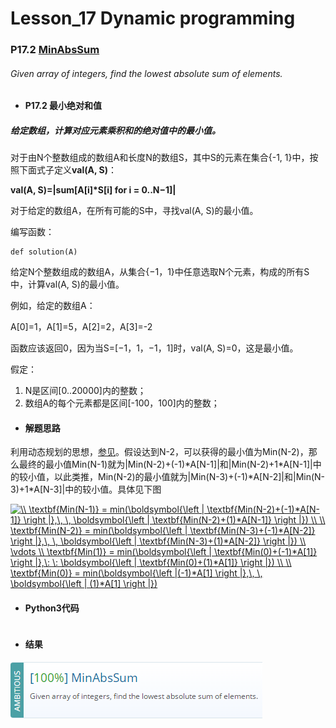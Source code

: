 # Lesson_17 Dynamic programming  

### P17.2 [MinAbsSum](https://app.codility.com/programmers/lessons/17-dynamic_programming/min_abs_sum/) 

###### Given array of integers, find the lowest absolute sum of elements.

* #### P17.2  最小绝对和值

##### 给定数组，计算对应元素乘积和的绝对值中的最小值。

对于由N个整数组成的数组A和长度N的数组S，其中S的元素在集合{-1, 1}中，按照下面式子定义**val(A, S)**：

**val(A, S)=|sum[A[i]\*S[i] for i = 0..N−1]|**


对于给定的数组A，在所有可能的S中，寻找val(A, S)的最小值。

编写函数：
```
def solution(A)
```

给定N个整数组成的数组A，从集合{−1，1}中任意选取N个元素，构成的所有S中，计算val(A, S)的最小值。

例如，给定的数组A：

A[0]=1，A[1]=5，A[2]=2，A[3]=-2

函数应该返回0，因为当S=[−1，1，−1，1]时，val(A, S)=0，这是最小值。

假定：
  1. N是区间[0..20000]内的整数；
  2. 数组A的每个元素都是区间[-100，100]内的整数；

* #### 解题思路

利用动态规划的思想，[参见](https://mp.weixin.qq.com/s/CxJ_bB-1y3AxBVReO2YK5A)。假设达到N-2，可以获得的最小值为Min(N-2)，那么最终的最小值Min(N-1)就为|Min(N-2)+(-1)\*A[N-1]|和|Min(N-2)+1\*A[N-1]|中的较小值，以此类推，Min(N-2)的最小值就为|Min(N-3)+(-1)\*A[N-2]|和|Min(N-3)+1\*A[N-3]|中的较小值。具体见下图

<a href="https://www.codecogs.com/eqnedit.php?latex=\\&space;\textbf{Min(N-1)}&space;=&space;min(\boldsymbol{\left&space;|&space;\textbf{Min(N-2)&plus;(-1)*A[N-1]}&space;\right&space;|},\,&space;\,&space;\boldsymbol{\left&space;|&space;\textbf{Min(N-2)&plus;(1)*A[N-1]}&space;\right&space;|})&space;\\&space;\\&space;\textbf{Min(N-2)}&space;=&space;min(\boldsymbol{\left&space;|&space;\textbf{Min(N-3)&plus;(-1)*A[N-2]}&space;\right&space;|},\,&space;\,&space;\boldsymbol{\left&space;|&space;\textbf{Min(N-3)&plus;(1)*A[N-2]}&space;\right&space;|})&space;\\&space;\vdots&space;\\&space;\textbf{Min(1)}&space;=&space;min(\boldsymbol{\left&space;|&space;\textbf{Min(0)&plus;(-1)*A[1]}&space;\right&space;|},\:&space;\:&space;\boldsymbol{\left&space;|&space;\textbf{Min(0)&plus;(1)*A[1]}&space;\right&space;|})&space;\\&space;\\&space;\textbf{Min(0)}&space;=&space;min(\boldsymbol{\left&space;|(-1)*A[1]&space;\right&space;|},\,&space;\,&space;\boldsymbol{\left&space;|&space;(1)*A[1]&space;\right&space;|})" target="_blank"><img src="https://latex.codecogs.com/gif.latex?\\&space;\textbf{Min(N-1)}&space;=&space;min(\boldsymbol{\left&space;|&space;\textbf{Min(N-2)&plus;(-1)*A[N-1]}&space;\right&space;|},\,&space;\,&space;\boldsymbol{\left&space;|&space;\textbf{Min(N-2)&plus;(1)*A[N-1]}&space;\right&space;|})&space;\\&space;\\&space;\textbf{Min(N-2)}&space;=&space;min(\boldsymbol{\left&space;|&space;\textbf{Min(N-3)&plus;(-1)*A[N-2]}&space;\right&space;|},\,&space;\,&space;\boldsymbol{\left&space;|&space;\textbf{Min(N-3)&plus;(1)*A[N-2]}&space;\right&space;|})&space;\\&space;\vdots&space;\\&space;\textbf{Min(1)}&space;=&space;min(\boldsymbol{\left&space;|&space;\textbf{Min(0)&plus;(-1)*A[1]}&space;\right&space;|},\:&space;\:&space;\boldsymbol{\left&space;|&space;\textbf{Min(0)&plus;(1)*A[1]}&space;\right&space;|})&space;\\&space;\\&space;\textbf{Min(0)}&space;=&space;min(\boldsymbol{\left&space;|(-1)*A[1]&space;\right&space;|},\,&space;\,&space;\boldsymbol{\left&space;|&space;(1)*A[1]&space;\right&space;|})" title="\\ \textbf{Min(N-1)} = min(\boldsymbol{\left | \textbf{Min(N-2)+(-1)*A[N-1]} \right |},\, \, \boldsymbol{\left | \textbf{Min(N-2)+(1)*A[N-1]} \right |}) \\ \\ \textbf{Min(N-2)} = min(\boldsymbol{\left | \textbf{Min(N-3)+(-1)*A[N-2]} \right |},\, \, \boldsymbol{\left | \textbf{Min(N-3)+(1)*A[N-2]} \right |}) \\ \vdots \\ \textbf{Min(1)} = min(\boldsymbol{\left | \textbf{Min(0)+(-1)*A[1]} \right |},\: \: \boldsymbol{\left | \textbf{Min(0)+(1)*A[1]} \right |}) \\ \\ \textbf{Min(0)} = min(\boldsymbol{\left |(-1)*A[1] \right |},\, \, \boldsymbol{\left | (1)*A[1] \right |})" /></a>

* #### Python3代码

```

```

* #### 结果


![image](https://github.com/Anfany/Codility-Lessons-By-Python3/blob/master/L17_Dynamic%20programming/17.2.png)
